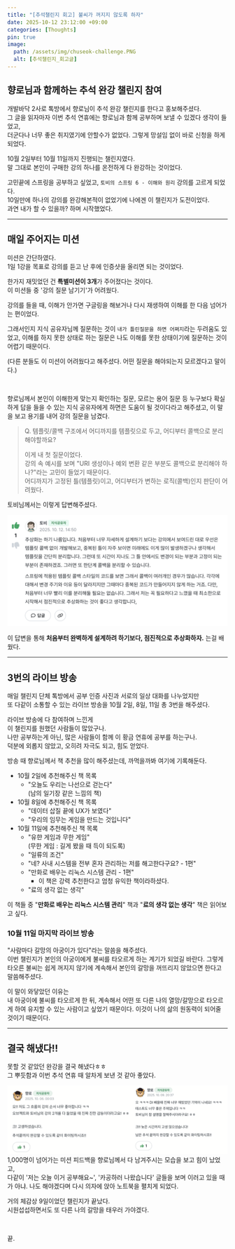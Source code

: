 ```yaml
---
title: "[추석챌린지 회고] 불씨가 꺼지지 않도록 하자"
date: 2025-10-12 23:12:00 +09:00
categories: [Thoughts]
pin: true
image:
  path: /assets/img/chuseok-challenge.PNG
  alt: [추석챌린지_회고글]
---
```


## 향로님과 함께하는 추석 완강 챌린지 참여

개발바닥 2사로 톡방에서 향로님이 추석 완강 챌린지를 한다고 홍보해주셨다.  
그 글을 읽자마자 이번 추석 연휴에는 향로님과 함께 공부하며 보낼 수 있겠다 생각이 들었고,  
더군다나 너무 좋은 취지였기에 안할수가 없었다. 그렇게 망설임 없이 바로 신청을 하게 되었다.

10월 2일부터 10월 11일까지 진행되는 챌린지였다.  
말 그대로 본인이 구매한 강의 하나를 온전하게 다 완강하는 것이었다.

고민끝에 스프링을 공부하고 싶었고, `토비의 스프링 6 - 이해와 원리` 강의를 고르게 되었다.  
10일만에 하나의 강의를 완강해본적이 없었기에 나에겐 이 챌린지가 도전이었다.  
과연 내가 할 수 있을까? 하며 시작했었다.

---

## 매일 주어지는 미션

미션은 간단하였다.  
1일 1강을 목표로 강의를 듣고 난 후에 인증샷을 올리면 되는 것이었다.

한가지 재밋었던 건 **특별미션이 3개**가 주어졌다는 것이다.  
이 미션들 중 '강의 질문 남기기'가 어려웠다.

강의를 들을 때, 이해가 안가면 구글링을 해보거나 다시 재생하여 이해를 한 다음 넘어가는 편이었다.

그래서인지 지식 공유자님께 질문하는 것이 `내가 틀린질문을 하면 어쩌지`라는 두려움도 있었고, 이해를 하지 못한 상태로 하는 질문은 나도 이해를 못한 상태이기에 질문하는 것이 어렵기 때문이다.

(다른 분들도 이 미션이 어려웠다고 해주셨다. 어떤 질문을 해야되는지 모르겠다고 말이다.)

<br>

향로님께서 본인이 이해한게 맞는지 확인하는 질문, 모르는 용어 질문 등 누구보다 확실하게 답을 들을 수 있는 지식 공유자에게 하면은 도움이 될 것이다라고 해주셨고, 이 말을 보고 용기를 내어 강의 질문을 남겼다.

> Q. 템플릿/콜백 구조에서 어디까지를 템플릿으로 두고, 어디부터 콜백으로 분리해야할까요?
>
> 이게 내 첫 질문이었다.  
> 강의 속 예시를 보며 "URI 생성이나 예외 변환 같은 부분도 콜백으로 분리해야 하나?"라는 고민이 들었기 때문이다.  
> 어디까지가 고정된 틀(템플릿)이고, 어디부터가 변하는 로직(콜백)인지 판단이 어려웠다.

토비님께서는 이렇게 답변해주셨다.

![토비님의 질문 답변](/assets/img/answering_a_question.png)

이 답변을 통해 **처음부터 완벽하게 설계하려 하기보다, 점진적으로 추상화하자.** 는걸 배웠다.

---

## 3번의 라이브 방송

매일 챌린지 단체 톡방에서 공부 인증 사진과 서로의 일상 대화를 나누었지만  
또 다같이 소통할 수 있는 라이브 방송을 10월 2일, 8일, 11일 총 3번을 해주셨다.

라이브 방송에 다 참여하며 느낀게  
이 챌린지를 원했던 사람들이 많았구나.  
나만 공부하는게 아닌, 많은 사람들이 함께 이 황금 연휴에 공부를 하는구나.  
덕분에 외롭지 않았고, 오히려 자극도 되고, 힘도 얻었다.

방송 때 향로님께서 책 추천을 많이 해주셨는데, 까먹을까봐 여기에 기록해둔다.

- 10월 2일에 추천해주신 책 목록
  - "오늘도 우리는 나선으로 걷는다"  
    (남의 일기장 같은 느낌의 책)
- 10월 8일에 추천해주신 책 목록
  - "데이터 삽질 끝에 UX가 보였다"
  - "우리의 임무는 게임을 만드는 것입니다"
- 10월 11일에 추천해주신 책 목록
  - "유햔 게임과 무한 게임"  
    (무한 게임 : 길게 봤을 때 득이 되도록)
  - "일류의 조건"
  - "네? 사내 시스템을 전부 혼자 관리하는 저를 해고한다구요? - 1편"
  - "만화로 배우는 리눅스 시스템 관리 - 1편"
    - 이 책은 강력 추천한다고 엄청 유익한 책이라하셨다.
  - "료의 생각 없는 생각"

이 책들 중 "**만화로 배우는 리눅스 시스템 관리**" 책과 "**료의 생각 없는 생각**" 책은 읽어보고 싶다.

### 10월 11일 마지막 라이브 방송

"사람마다 갈망의 아궁이가 있다"라는 말씀을 해주셨다.  
이번 챌린지가 본인의 아궁이에게 불씨를 타오르게 하는 계기가 되었길 바란다. 그렇게 타오른 불씨는 쉽게 꺼지지 않기에 계속해서 본인의 갈망을 꺼뜨리지 않았으면 한다고 말씀해주셨다.

이 말이 와닿았던 이유는  
내 아궁이에 불씨를 타오르게 한 뒤, 계속해서 어떤 또 다른 나의 열망/갈망으로 타오르게 하여 유지할 수 있는 사람이고 싶었기 때문이다. 이것이 나의 삶의 원동력이 되어줄 것이기 때문이다.

---

## 결국 해냈다!!

못할 것 같았던 완강을 결국 해냈다ㅎㅎ  
그 뿌듯함과 이번 추석 연휴 때 알차게 보낸 것 같아 좋았다.

![토비님의 질문 답변](/assets/img/mission_feedback.PNG)  
1,000명이 넘어가는 미션 피드백을 향로님께서 다 남겨주시는 모습을 보고 힘이 났었고,  
다같이 '저는 오늘 이거 공부해요~', '카공하러 나왔습니다' 글들을 보며 이러고 있을 때가 아냐. 나도 해야겠다며 다시 의자에 앉아 노트북을 펼치게 되었다.

거의 체감상 9일이었던 챌린지가 끝났다.  
시원섭섭하면서도 또 다른 나의 갈망을 태우러 가야겠다.

<br>

끝.
